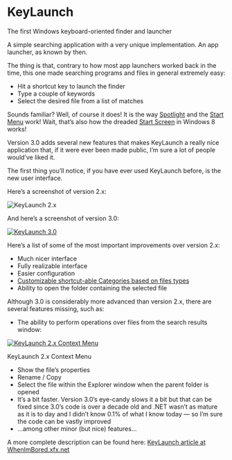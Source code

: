 # KeyLaunch
The first Windows keyboard-oriented finder and launcher

A simple searching application with a very unique implementation. An app launcher, as known by then.

The thing is that, contrary to how most app launchers worked back in the time, this one made searching programs and files in general extremely easy:

- Hit a shortcut key to launch the finder
- Type a couple of keywords
- Select the desired file from a list of matches

Sounds familiar? Well, of course it does! It is the way [Spotlight](http://en.wikipedia.org/wiki/Spotlight_%28software%29) and the [Start Menu](http://en.wikipedia.org/wiki/Start_menu) work! Wait, that’s also how the dreaded [Start Screen](https://en.wikipedia.org/wiki/Start_menu#Third_version) in Windows 8 works!

Version 3.0 adds several new features that makes KeyLaunch a really nice application that, if it were ever been made public, I’m sure a lot of people would’ve liked it.

The first thing you’ll notice, if you have ever used KeyLaunch before, is the new user interface.

Here’s a screenshot of version 2.x:

![KeyLaunch 2.x](http://software.xfx.net/utilities/kl/images/kl_ss_small.gif)

And here’s a screenshot of version 3.0:

[![KeyLaunch 3.0](http://whenimbored.xfx.net/wp-content/uploads/2012/10/kl3-300x117.png)](http://whenimbored.xfx.net/wp-content/uploads/2012/10/kl3.png)

Here’s a list of some of the most important improvements over version 2.x:

- Much nicer interface
- Fully realizable interface
- Easier configuration
- [Customizable shortcut-able Categories based on files types](http://whenimbored.xfx.net/wp-content/uploads/2012/10/kl-categories1.png)
- Ability to open the folder containing the selected file

Although 3.0 is considerably more advanced than version 2.x, there are several features missing, such as:

- The ability to perform operations over files from the search results window:

[![KeyLaunch 2.x Context Menu](http://whenimbored.xfx.net/wp-content/uploads/2012/10/kl2x_context_menu-300x82.png)](http://whenimbored.xfx.net/wp-content/uploads/2012/10/kl2x_context_menu.png)

KeyLaunch 2.x Context Menu

- Show the file’s properties
- Rename / Copy
- Select the file within the Explorer window when the parent folder is opened
- It’s a bit faster. Version 3.0’s eye-candy slows it a bit but that can be fixed since 3.0’s code is over a decade old and .NET wasn’t as mature as it is to day and I didn’t know 0.1% of what I know today — so I’m sure the code can be vastly improved
- …among other minor (but nice) features…

A more complete description can be found here: [KeyLaunch article at WhenImBored.xfx.net](https://whenimbored.xfx.net/2012/10/keylaunch-3-0-or-the-awesomeness-that-never-got-released/)
